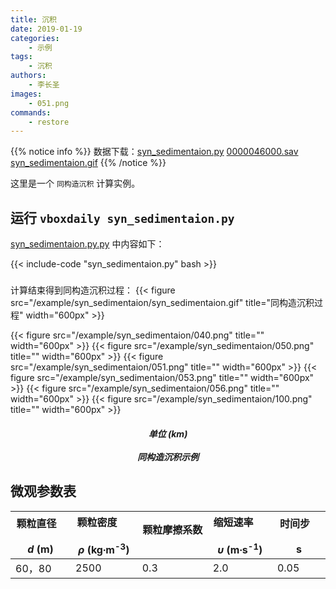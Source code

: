 ```yaml
---
title: 沉积
date: 2019-01-19
categories:
    - 示例
tags:
    - 沉积
authors:
    - 李长圣
images:
    - 051.png
commands:
    - restore
---
```


{{% notice info %}}
数据下载：[syn_sedimentaion.py](/example/syn_sedimentaion/syn_sedimentaion.py)
[0000046000.sav](/example/syn_sedimentaion/0000046000.sav)
[syn_sedimentaion.gif](/example/syn_sedimentaion/syn_sedimentaion.gif)
{{% /notice %}}


这里是一个 `同构造沉积` 计算实例。

## 运行 `vboxdaily syn_sedimentaion.py` 
[syn_sedimentaion.py.py](/example/syn_sedimentaion/syn_sedimentaion.py) 中内容如下：

{{< include-code "syn_sedimentaion.py" bash >}}

<h5></h5>
计算结束得到同构造沉积过程：
{{< figure src="/example/syn_sedimentaion/syn_sedimentaion.gif" title="同构造沉积过程" width="600px" >}}

{{< figure src="/example/syn_sedimentaion/040.png" title="" width="600px" >}}
{{< figure src="/example/syn_sedimentaion/050.png" title="" width="600px" >}}
{{< figure src="/example/syn_sedimentaion/051.png" title="" width="600px" >}}
{{< figure src="/example/syn_sedimentaion/053.png" title="" width="600px" >}}
{{< figure src="/example/syn_sedimentaion/056.png" title="" width="600px" >}}
{{< figure src="/example/syn_sedimentaion/100.png" title="" width="600px" >}}
<center><h5>单位 (km)<br><br>同构造沉积示例</h5></center>

## 微观参数表

| 颗粒直径  &nbsp;&nbsp; &nbsp; &nbsp; &nbsp; <br> _d_ (m)  | 颗粒密度  &nbsp;&nbsp; &nbsp; &nbsp; &nbsp; <br> _ρ_ (kg∙m<sup>-3</sup>)   | 颗粒摩擦系数  &nbsp;&nbsp; &nbsp; &nbsp; &nbsp; <br>  | 缩短速率 &nbsp;&nbsp; &nbsp; &nbsp; &nbsp; <br>  _υ_ (m∙s<sup>-1</sup>)|  时间步 &nbsp;&nbsp; &nbsp; &nbsp; &nbsp; <br> s |
|---------------|-----------|--------|----------|-------------|
|    60，80   |   2500   |   0.3   |   2.0   |   0.05 |

